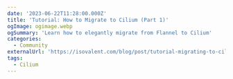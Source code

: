 ```yaml
---
date: '2023-06-22T11:28:00.000Z'
title: 'Tutorial: How to Migrate to Cilium (Part 1)'
ogImage: ogimage.webp
ogSummary: 'Learn how to elegantly migrate from Flannel to Cilium'
categories:
  - Community
externalUrl: 'https://isovalent.com/blog/post/tutorial-migrating-to-cilium-part-1/'
tags:
  - Cilium
---
```

